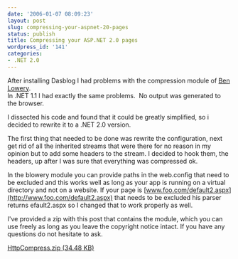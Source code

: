 ```yaml
---
date: '2006-01-07 08:09:23'
layout: post
slug: compressing-your-aspnet-20-pages
status: publish
title: Compressing your ASP.NET 2.0 pages
wordpress_id: '141'
categories:
- .NET 2.0
---
```


After installing Dasblog I had problems with the compression module of [Ben Lowery](http://www.blowery.org/blog/Trackback.aspx?guid=116eb7f1-b368-46d1-a48d-346911a2e82c).   
In .NET 1.1 I had exactly the same problems.  No output was generated to the browser.




I dissected his code and found that it could be greatly simplified, so i decided to rewrite it to a .NET 2.0 version.




The first thing that needed to be done was rewrite the configuration, next get rid of all the inherited streams that were there for no reason in my opinion but to add some headers to the stream. I decided to hook them, the headers, up after I was sure that everything was compressed ok.




In the blowery module you can provide paths in the web.config that need to be excluded and this works well as long as your app is running on a virtual directory and not on a website. If your page is [www.foo.com/default2.aspx](http://www.foo.com/default2.aspx) that needs to be excluded his parser returns efault2.aspx so I changed that to work properly as well.




I've provided a zip with this post that contains the module, which you can use freely as long as you leave the copyright notice intact. If you have any questions do not hesitate to ask.

[HttpCompress.zip (34.48 KB)](http://www.flanders.co.nz/Blog/content/binary/HttpCompress.zip)
